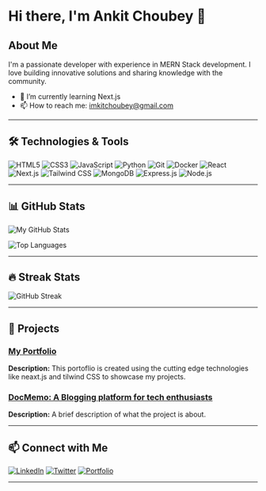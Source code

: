 # Hi there, I'm Ankit Choubey 👋

## About Me

I'm a passionate developer with experience in MERN Stack development. I love building innovative solutions and sharing knowledge with the community.

- 🌱 I’m currently learning Next.js
- 📫 How to reach me: imkitchoubey@gmail.com

---

## 🛠️ Technologies & Tools

![HTML5](https://img.shields.io/badge/-HTML5-E34F26?style=flat&logo=html5&logoColor=white)
![CSS3](https://img.shields.io/badge/-CSS3-1572B6?style=flat&logo=css3&logoColor=white)
![JavaScript](https://img.shields.io/badge/-JavaScript-F7DF1E?style=flat&logo=javascript&logoColor=black)
![Python](https://img.shields.io/badge/-Python-3776AB?style=flat&logo=python&logoColor=white)
![Git](https://img.shields.io/badge/-Git-F05032?style=flat&logo=git&logoColor=white)
![Docker](https://img.shields.io/badge/-Docker-2496ED?style=flat&logo=docker&logoColor=white)
![React](https://img.shields.io/badge/-React-61DAFB?style=flat&logo=react&logoColor=white)
![Next.js](https://img.shields.io/badge/-Next.js-000000?style=flat&logo=nextdotjs&logoColor=white)
![Tailwind CSS](https://img.shields.io/badge/-Tailwind_CSS-38B2AC?style=flat&logo=tailwind-css&logoColor=white)
![MongoDB](https://img.shields.io/badge/-MongoDB-47A248?style=flat&logo=mongodb&logoColor=white)
![Express.js](https://img.shields.io/badge/-Express.js-000000?style=flat&logo=express&logoColor=white)
![Node.js](https://img.shields.io/badge/-Node.js-339933?style=flat&logo=node.js&logoColor=white)

---

## 📊 GitHub Stats

![My GitHub Stats](https://github-readme-stats.vercel.app/api?username=ankitchoubeyy&show_icons=true&theme=radical)


![Top Languages](https://github-readme-stats.vercel.app/api/top-langs/?username=ankitchoubeyy&layout=compact&theme=radical)

---

## 🔥 Streak Stats

![GitHub Streak](https://github-readme-streak-stats.herokuapp.com/?user=ankitchoubeyy&theme=radical)

---

## 🚀 Projects

### [My Portfolio](https://my-portfolio-omega-beryl-48.vercel.app/)
**Description:** This portoflio is created using the cutting edge technologies like neaxt.js and tilwind CSS to showcase my projects.

### [DocMemo: A Blogging platform for tech enthusiasts](https://github.com/yourusername/project2)
**Description:** A brief description of what the project is about.

---

## 📫 Connect with Me

[![LinkedIn](https://img.shields.io/badge/-LinkedIn-0077B5?style=flat&logo=linkedin&logoColor=white)](https://www.linkedin.com/in/ankitchoubeyy/)
[![Twitter](https://img.shields.io/badge/-Twitter-1DA1F2?style=flat&logo=twitter&logoColor=white)](https://twitter.com/ankit_choubeyy)
[![Portfolio](https://img.shields.io/badge/-Portfolio-000000?style=flat&logo=react&logoColor=white)](https://yourportfolio.com)


---


